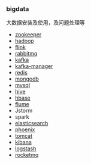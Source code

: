 ### bigdata
  大数据安装及使用，及问题处理等
  
- [zookeeper](./src/main/java/wang/xiaoluobo/zookeeper/zookeeper.md)
- [hadoop](./src/main/java/wang/xiaoluobo/hadoop/hadoop.md)
- [flink](./src/main/java/wang/xiaoluobo/flink/flink.md)
- [rabbitmq](./src/main/java/wang/xiaoluobo/rabbitmq/rabbitmq.md)
- [kafka](./src/main/java/wang/xiaoluobo/kafka/kafka.md)
- [kafka-manager](./src/main/java/wang/xiaoluobo/kafka/kafka-manager.md)
- [redis](./src/main/java/wang/xiaoluobo/redis/redis.md)
- [mongodb](./src/main/java/wang/xiaoluobo/mongodb/mongodb.md)
- [mysql](./src/main/java/wang/xiaoluobo/mysql/mysql.md)
- [hive](./src/main/java/wang/xiaoluobo/hive/hive.md)
- [hbase](./src/main/java/wang/xiaoluobo/hbase/hbase.md)
- [flume](./src/main/java/wang/xiaoluobo/flume/flume.md)
- Jstorm
- spark
- [elasticsearch](./src/main/java/wang/xiaoluobo/elasticsearch/elasticsearch.md)
- [phoenix](./src/main/java/wang/xiaoluobo/phoenix/phoenix.md)
- [tomcat](./src/main/java/wang/xiaoluobo/tomcat/tomcat.md)
- [kibana](./src/main/java/wang/xiaoluobo/kibana/kibana.md)
- [logstash](./src/main/java/wang/xiaoluobo/logstash/logstash.md)
- [rocketmq](./src/main/java/wang/xiaoluobo/rocketmq/rocketmq.md)
